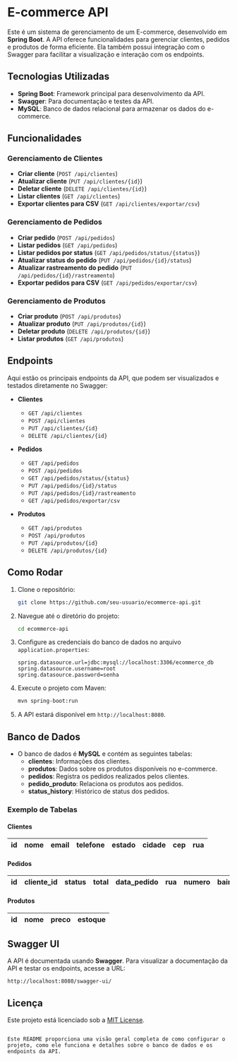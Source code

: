 
# E-commerce API

Este é um sistema de gerenciamento de um E-commerce, desenvolvido em **Spring Boot**. A API oferece funcionalidades para gerenciar clientes, pedidos e produtos de forma eficiente. Ela também possui integração com o Swagger para facilitar a visualização e interação com os endpoints.

## Tecnologias Utilizadas

- **Spring Boot**: Framework principal para desenvolvimento da API.
- **Swagger**: Para documentação e testes da API.
- **MySQL**: Banco de dados relacional para armazenar os dados do e-commerce.

## Funcionalidades

### Gerenciamento de Clientes

- **Criar cliente** (`POST /api/clientes`)
- **Atualizar cliente** (`PUT /api/clientes/{id}`)
- **Deletar cliente** (`DELETE /api/clientes/{id}`)
- **Listar clientes** (`GET /api/clientes`)
- **Exportar clientes para CSV** (`GET /api/clientes/exportar/csv`)

### Gerenciamento de Pedidos

- **Criar pedido** (`POST /api/pedidos`)
- **Listar pedidos** (`GET /api/pedidos`)
- **Listar pedidos por status** (`GET /api/pedidos/status/{status}`)
- **Atualizar status do pedido** (`PUT /api/pedidos/{id}/status`)
- **Atualizar rastreamento do pedido** (`PUT /api/pedidos/{id}/rastreamento`)
- **Exportar pedidos para CSV** (`GET /api/pedidos/exportar/csv`)

### Gerenciamento de Produtos

- **Criar produto** (`POST /api/produtos`)
- **Atualizar produto** (`PUT /api/produtos/{id}`)
- **Deletar produto** (`DELETE /api/produtos/{id}`)
- **Listar produtos** (`GET /api/produtos`)

## Endpoints

Aqui estão os principais endpoints da API, que podem ser visualizados e testados diretamente no Swagger:

- **Clientes**
    - `GET /api/clientes`
    - `POST /api/clientes`
    - `PUT /api/clientes/{id}`
    - `DELETE /api/clientes/{id}`

- **Pedidos**
    - `GET /api/pedidos`
    - `POST /api/pedidos`
    - `GET /api/pedidos/status/{status}`
    - `PUT /api/pedidos/{id}/status`
    - `PUT /api/pedidos/{id}/rastreamento`
    - `GET /api/pedidos/exportar/csv`

- **Produtos**
    - `GET /api/produtos`
    - `POST /api/produtos`
    - `PUT /api/produtos/{id}`
    - `DELETE /api/produtos/{id}`

## Como Rodar

1. Clone o repositório:
   ```bash
   git clone https://github.com/seu-usuario/ecommerce-api.git
   ```

2. Navegue até o diretório do projeto:
   ```bash
   cd ecommerce-api
   ```

3. Configure as credenciais do banco de dados no arquivo `application.properties`:
   ```properties
   spring.datasource.url=jdbc:mysql://localhost:3306/ecommerce_db
   spring.datasource.username=root
   spring.datasource.password=senha
   ```

4. Execute o projeto com Maven:
   ```bash
   mvn spring-boot:run
   ```

5. A API estará disponível em `http://localhost:8080`.

## Banco de Dados

- O banco de dados é **MySQL** e contém as seguintes tabelas:
    - **clientes**: Informações dos clientes.
    - **produtos**: Dados sobre os produtos disponíveis no e-commerce.
    - **pedidos**: Registra os pedidos realizados pelos clientes.
    - **pedido_produto**: Relaciona os produtos aos pedidos.
    - **status_history**: Histórico de status dos pedidos.

### Exemplo de Tabelas

#### Clientes
| id  | nome      | email               | telefone      | estado   | cidade       | cep       | rua                             |
| --- | --------- | ------------------- | ------------- | -------- | ------------ | --------- | ------------------------------- | 


#### Pedidos
| id  | cliente_id | status   | total   | data_pedido              | rua                             | numero | bairro      |
| --- | ---------- | -------- | ------- | ------------------------ | ----------------------------- | ------ | ----------- |

#### Produtos
| id  | nome                  | preco   | estoque |
| --- | --------------------- | ------- | ------- |

## Swagger UI

A API é documentada usando **Swagger**. Para visualizar a documentação da API e testar os endpoints, acesse a URL:

```
http://localhost:8080/swagger-ui/
```

## Licença

Este projeto está licenciado sob a [MIT License](LICENSE).
```

Este README proporciona uma visão geral completa de como configurar o projeto, como ele funciona e detalhes sobre o banco de dados e os endpoints da API.

